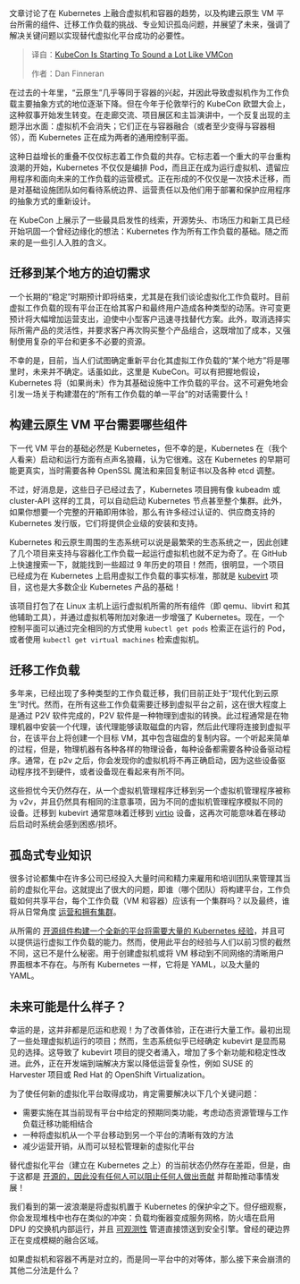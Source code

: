 <!--
title: KubeCon 听起来越来越像 VMCon
cover: https://cdn.thenewstack.io/media/2025/06/9d73ef6c-desola-lanre-ologun-kwzwjtndplk-unsplash-scaled.jpg
summary: 文章讨论了在 Kubernetes 上融合虚拟机和容器的趋势，以及构建云原生 VM 平台所需的组件、迁移工作负载的挑战、专业知识孤岛问题，并展望了未来，强调了解决关键问题以实现替代虚拟化平台成功的必要性。
-->

文章讨论了在 Kubernetes 上融合虚拟机和容器的趋势，以及构建云原生 VM 平台所需的组件、迁移工作负载的挑战、专业知识孤岛问题，并展望了未来，强调了解决关键问题以实现替代虚拟化平台成功的必要性。

> 译自：[KubeCon Is Starting To Sound a Lot Like VMCon](https://thenewstack.io/kubecon-is-starting-to-sound-a-lot-like-vmcon/)
> 
> 作者：Dan Finneran

在过去的十年里，“云原生”几乎等同于容器的兴起，并因此导致虚拟机作为工作负载主要抽象方式的地位逐渐下降。但在今年于伦敦举行的 KubeCon 欧盟大会上，这种叙事开始发生转变。在走廊交流、项目展区和主旨演讲中，一个反复出现的主题浮出水面：虚拟机不会消失；它们正在与容器融合（或者至少变得与容器相邻），而 Kubernetes 正在成为两者的通用控制平面。

这种日益增长的重叠不仅仅标志着工作负载的共存。它标志着一个重大的平台重构浪潮的开始，Kubernetes 不仅仅是编排 Pod，而且正在成为运行虚拟机、遗留应用程序和面向未来的工作负载的运营模式。正在形成的不仅仅是一次技术迁移，而是对基础设施团队如何看待系统边界、运营责任以及他们用于部署和保护应用程序的抽象方式的重新设计。

在 KubeCon 上展示了一些最具启发性的线索，开源势头、市场压力和新工具已经开始巩固一个曾经边缘化的想法：Kubernetes 作为所有工作负载的基础。随之而来的是一些引人入胜的含义。

## 迁移到某个地方的迫切需求

一个长期的“稳定”时期预计即将结束，尤其是在我们谈论虚拟化工作负载时。目前虚拟工作负载的现有平台正在给其客户和最终用户造成各种类型的动荡。许可变更预计将大幅增加运营支出，迫使中小型客户迅速寻找替代方案。此外，取消选择实际所需产品的灵活性，并要求客户再次购买整个产品组合，这既增加了成本，又强制使用复杂的平台和更多不必要的资源。

不幸的是，目前，当人们试图确定重新平台化其虚拟工作负载的“某个地方”将是哪里时，未来并不确定。话虽如此，这里是 KubeCon。可以有把握地假设，Kubernetes 将（如果尚未）作为其基础设施中工作负载的平台。这不可避免地会引发一场关于构建潜在的“所有工作负载的单一平台”的对话需要什么！

## 构建云原生 VM 平台需要哪些组件

下一代 VM 平台的基础必然是 Kubernetes，但不幸的是，Kubernetes 在（我个人看来）启动和运行方面有点声名狼藉，认为它很难。这在 Kubernetes 的早期可能更真实，当时需要各种 OpenSSL 魔法和来回复制证书以及各种 etcd 调整。

不过，好消息是，这些日子已经过去了，Kubernetes 项目拥有像 kubeadm 或 cluster-API 这样的工具，可以自动启动 Kubernetes 节点甚至整个集群。此外，如果你想要一个完整的开箱即用体验，那么有许多经过认证的、供应商支持的 Kubernetes 发行版，它们将提供企业级的安装和支持。

Kubernetes 和云原生周围的生态系统可以说是最繁荣的生态系统之一，因此创建了几个项目来支持与容器化工作负载一起运行虚拟机也就不足为奇了。在 GitHub 上快速搜索一下，就能找到一些超过 9 年历史的项目！然而，很明显，一个项目已经成为在 Kubernetes 上启用虚拟工作负载的事实标准，那就是 [kubevirt](http://kubevirt.io) 项目，这也是大多数企业 Kubernetes 产品的基础！

该项目打包了在 Linux 主机上运行虚拟机所需的所有组件（即 qemu、libvirt 和其他辅助工具），并通过虚拟机等附加对象进一步增强了 Kubernetes。现在，一个控制平面可以通过完全相同的方式使用 `kubectl get pods` 检索正在运行的 Pod，或者使用 `kubectl get virtual machines` 检索虚拟机。

## 迁移工作负载

多年来，已经出现了多种类型的工作负载迁移，我们目前正处于“现代化到云原生”时代。然而，在所有这些工作负载需要迁移到虚拟平台之前，这在很大程度上是通过 P2V 软件完成的，P2V 软件是一种物理到虚拟的转换。此过程通常是在物理机器中安装一个代理，该代理能够读取磁盘的内容，然后此代理将连接到虚拟平台，在该平台上将创建一个目标 VM，其中包含磁盘的复制内容。一个听起来简单的过程，但是，物理机器有各种各样的物理设备，每种设备都需要各种设备驱动程序。通常，在 p2v 之后，你会发现你的虚拟机将不再正确启动，因为这些设备驱动程序找不到硬件，或者设备现在看起来有所不同。

这些担忧今天仍然存在，从一个虚拟机管理程序迁移到另一个虚拟机管理程序被称为 v2v，并且仍然具有相同的注意事项，因为不同的虚拟机管理程序模拟不同的设备。迁移到 kubevirt 通常意味着迁移到 [virtio](https://wiki.osdev.org/Virtio) 设备，这再次可能意味着在移动后启动时系统会感到困惑/损坏。

## 孤岛式专业知识

很多讨论都集中在许多公司已经投入大量时间和精力来雇用和培训团队来管理其当前的虚拟化平台。这就提出了很大的问题，即谁（哪个团队）将构建平台，工作负载如何共享平台，每个工作负载（VM 和容器）应该有一个集群吗？以及最终，谁将从日常角度 [运营和拥有集群](https://thenewstack.io/how-to-cut-through-a-thicket-of-kubernetes-clusters/)。

从所需的 [开源组件构建一个全新的平台将需要大量的 Kubernetes 经验](https://thenewstack.io/open-source-kubevirt-vm-management-with-kubernetes-is-a-work-in-progress/)，并且可以提供运行虚拟工作负载的能力。然而，使用此平台的经验与人们以前习惯的截然不同，这已不是什么秘密。用于创建虚拟机或将 VM 移动到不同网络的清晰用户界面根本不存在。与所有 Kubernetes 一样，它将是 YAML，以及大量的 YAML。

## 未来可能是什么样子？

幸运的是，这并非都是厄运和悲观！为了改善体验，正在进行大量工作。最初出现了一些处理虚拟机运行的项目；然而，生态系统似乎已经确定 kubevirt 是显而易见的选择。这导致了 kubevirt 项目的提交者涌入，增加了多个新功能和稳定性改进。此外，正在开发端到端解决方案以降低运营复杂性，例如 SUSE 的 Harvester 项目或 Red Hat 的 OpenShift Virtualization。

为了使任何新的虚拟化平台取得成功，肯定需要解决以下几个关键问题：

* 需要实施在其当前现有平台中给定的预期同类功能，考虑动态资源管理与工作负载迁移功能相结合
* 一种将虚拟机从一个平台移动到另一个平台的清晰有效的方法
* 减少运营开销，从而可以轻松管理新的虚拟化平台

替代虚拟化平台（建立在 Kubernetes 之上）的当前状态仍然存在差距，但是，由于这都是 [开源的，因此没有任何人可以阻止任何人做出贡献](https://thenewstack.io/open-source-founders-need-community/) 并帮助推动事情发展！

我们看到的第一波浪潮是将虚拟机置于 Kubernetes 的保护伞之下。但仔细观察，你会发现堆栈中也存在类似的冲突：负载均衡器变成服务网格，防火墙在启用 DPU 的交换机内部运行，并且 [可观测性](https://thenewstack.io/spans-what-are-they-and-why-should-mobile-engineers-care/) 管道直接馈送到安全引擎。曾经的硬边界正在变成模糊的融合区域。

如果虚拟机和容器不再是对立的，而是同一平台中的对等体，那么接下来会崩溃的其他二分法是什么？